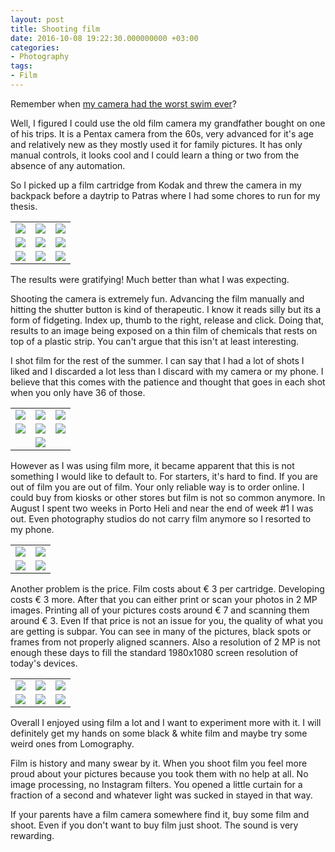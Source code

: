 ```yaml
---
layout: post
title: Shooting film
date: 2016-10-08 19:22:30.000000000 +03:00
categories:
- Photography
tags:
- Film
---
```


Remember when [my camera had the worst swim ever](https://tsangiotis.com/bye-maria-dot-dot-dot-relax-dude-its-a-camera/)?

Well, I figured I could use the old film camera my grandfather bought on one of his trips. It is a Pentax camera from the 60s, very advanced for it's age and relatively new as they mostly used it for family pictures. It has only manual controls, it looks cool and I could learn a thing or two from the absence of any automation.

So I picked up a film cartridge from Kodak and threw the camera in my backpack before a daytrip to Patras where I had some chores to run for my thesis.

<table style="width:100%">
  <tr>
    <td><a href="/images/{{ page.slug }}/r001-006.jpg"><img src="/images/{{ page.slug }}/r001-006.jpg"/></a></td>
    <td><a href="/images/{{ page.slug }}/r001-007.jpg"><img src="/images/{{ page.slug }}/r001-007.jpg"/></a></td>
    <td><a href="/images/{{ page.slug }}/r001-008.jpg"><img src="/images/{{ page.slug }}/r001-008.jpg"/></a></td>
  </tr>
  <tr>
    <td><a href="/images/{{ page.slug }}/000062.jpg"><img src="/images/{{ page.slug }}/r001-011.jpg"/></a></td>
    <td><a href="/images/{{ page.slug }}/r001-012.jpg"><img src="/images/{{ page.slug }}/r001-012.jpg"/></a></td>
    <td><a href="/images/{{ page.slug }}/r001-013.jpg"><img src="/images/{{ page.slug }}/r001-013.jpg"/></a></td>
  </tr>
  <tr>
    <td><a href="/images/{{ page.slug }}/r001-014.jpg"><img src="/images/{{ page.slug }}/r001-014.jpg"/></a></td>
    <td><a href="/images/{{ page.slug }}/r001-015.jpg"><img src="/images/{{ page.slug }}/r001-015.jpg"/></a></td>
    <td><a href="/images/{{ page.slug }}/r001-020.jpg"><img src="/images/{{ page.slug }}/r001-020.jpg"/></a></td>
  </tr>
</table>

The results were gratifying! Much better than what I was expecting.
<!--more-->
Shooting the camera is extremely fun. Advancing the film manually and hitting the shutter button is kind of therapeutic. I know it reads silly but its a form of fidgeting. Index up, thumb to the right, release and click. Doing that, results to an image being exposed on a thin film of chemicals that rests on top of a plastic strip. You can't argue that this isn't at least interesting.

I shot film for the rest of the summer. I can say that I had a lot of shots I liked and I discarded a lot less than I discard with my camera or my phone. I believe that this comes with the patience and thought that goes in each shot when you only have 36 of those.

<table style="width:100%">
  <tr>
    <td><a href="/images/{{ page.slug }}/000033.jpg"><img src="/images/{{ page.slug }}/000033.jpg"/></a></td>
    <td><a href="/images/{{ page.slug }}/000057.jpg"><img src="/images/{{ page.slug }}/000057.jpg"/></a></td>
    <td><a href="/images/{{ page.slug }}/000058.jpg"><img src="/images/{{ page.slug }}/000058.jpg"/></a></td>
  </tr>
  <tr>
    <td><a href="/images/{{ page.slug }}/000062.jpg"><img src="/images/{{ page.slug }}/000062.jpg"/></a></td>
    <td><a href="/images/{{ page.slug }}/000063.jpg"><img src="/images/{{ page.slug }}/000063.jpg"/></a></td>
    <td><a href="/images/{{ page.slug }}/000064.jpg"><img src="/images/{{ page.slug }}/000064.jpg"/></a></td>
  </tr>
  <tr>
    <td></td>
    <td><a href="/images/{{ page.slug }}/000065.jpg"><img src="/images/{{ page.slug }}/000065.jpg"/></a></td>
    <td></td>
  </tr>
</table>


However as I was using film more, it became apparent that this is not something I would like to default to. For starters, it's hard to find. If you are out of film you are out of film. Your only reliable way is to order online. I could buy from kiosks or other stores but film is not so common anymore. In August I spent two weeks in Porto Heli and near the end of week #1 I was out. Even photography studios do not carry film anymore so I resorted to my phone.

<table style="width:100%">
  <tr>
    <td><a href="/images/{{ page.slug }}/000051.jpg"><img src="/images/{{ page.slug }}/000051.jpg"/></a></td>
    <td><a href="/images/{{ page.slug }}/000044.jpg"><img src="/images/{{ page.slug }}/000044.jpg"/></a></td>
  </tr>
  <tr>
    <td><a href="/images/{{ page.slug }}/argyroupoli.jpg"><img src="/images/{{ page.slug }}/argyroupoli.jpg"/></a></td>
    <td><a href="/images/{{ page.slug }}/ioanna_candle.jpg"><img src="/images/{{ page.slug }}/ioanna_candle.jpg"/></a></td>
  </tr>
</table>

Another problem is the price. Film costs about € 3 per cartridge. Developing costs € 3 more. After that you can either print or scan your photos in 2 MP images. Printing all of your pictures costs around € 7 and scanning them around € 3\. Even If that price is not an issue for you, the quality of what you are getting is subpar. You can see in many of the pictures, black spots or frames from not properly aligned scanners. Also a resolution of 2 MP is not enough these days to fill the standard 1980x1080 screen resolution of today's devices.

<table style="width:100%">
  <tr>
    <td><a href="/images/{{ page.slug }}/storm.jpg"><img src="/images/{{ page.slug }}/storm.jpg"/></a></td>
    <td><a href="/images/{{ page.slug }}/000037.jpg"><img src="/images/{{ page.slug }}/000037.jpg"/></a></td>
    <td><a href="/images/{{ page.slug }}/000038.jpg"><img src="/images/{{ page.slug }}/000038.jpg"/></a></td>
  </tr>
  <tr>
    <td><a href="/images/{{ page.slug }}/000039.jpg"><img src="/images/{{ page.slug }}/000039.jpg"/></a></td>
    <td><a href="/images/{{ page.slug }}/granpa.jpg"><img src="/images/{{ page.slug }}/granpa.jpg"/></a></td>
    <td><a href="/images/{{ page.slug }}/granma_chris.jpg"><img src="/images/{{ page.slug }}/granma_chris.jpg"/></a></td>
  </tr>
</table>

Overall I enjoyed using film a lot and I want to experiment more with it. I will definitely get my hands on some black & white film and maybe try some weird ones from Lomography.

Film is history and many swear by it. When you shoot film you feel more proud about your pictures because you took them with no help at all. No image processing, no Instagram filters. You opened a little curtain for a fraction of a second and whatever light was sucked in stayed in that way.

If your parents have a film camera somewhere find it, buy some film and shoot. Even if you don't want to buy film just shoot. The sound is very rewarding.

